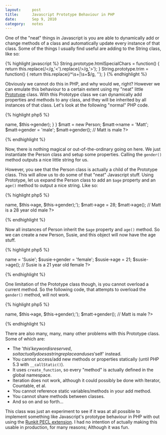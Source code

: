 ```yaml
---
layout:     post
title:      Javascript Prototype Behaviour in PHP
date:       Sep 9, 2010
category:   notes
---
```


One of the "neat" things in Javascript is you are able to dynamically add or change methods of a
class and automatically update every instance of that class. Some of the things I usually find
useful are adding to the String class, like so:

{% highlight javascript %}
String.prototype.htmlSpecialChars = function() {
    return this.replace(/\</g,'&#060;').replace(/\>/g,'&#062;');
}
String.prototype.trim = function() {
    return this.replace(/^\s+|\s+$/g, '');
}
{% endhighlight %}

Obviously we cannot do this in PHP, and why would we, right? However we can emulate this behaviour
to a certain extent using my "neat" little
[Prototype](http://mattread.org/snippets/php/php-prototype-class.html) class. With this
Prototype class we can dynamically add properties and methods to any class, and they will be
inherited by all instances of that class. Let's look at the following "normal" PHP code.

{% highlight php5 %}
<?php

class Person extends Prototype
{
    public $name;
    public $gender;

    public function gender()
    {
        printf("%s is %s\n", $this->name, $this->gender);
    }
}

$matt = new Person;
$matt->name = 'Matt';
$matt->gender = 'male';
$matt->gender();

// Matt is male

?>
{% endhighlight %}

Now, there is nothing magical or out-of-the-ordinary going on here. We just instantiate the Person
class and setup some properties. Calling the <code class="highlight php">gender()</code> method
outputs a nice little string for us.

However, you see that the Person class is actually a child of the Prototype class. This will allow
us to do some of that "neat" Javascript stuff. Using Prototype, let us expand the Person class to
add an `$age` property and an `age()` method to output a nice string. Like so:

{% highlight php5 %}
<?php

Person::add_property('age');
Person::add_method('age', 'printf("%s is a %d year old %s\n", $this->name, $this->age, $this->gender);');

$matt->age = 28;
$matt->age();

// Matt is a 28 year old male

?>
{% endhighlight %}

Now all instances of Person inherit the `$age` property and `age()` method. So we can create a new
Person, Susie, and this object will now have the age stuff.

{% highlight php5 %}
<?php

$susie = new Person;
$susie->name = 'Susie';
$susie->gender = 'female';
$susie->age = 21;
$susie->age();

// Susie is a 21 year old female

?>
{% endhighlight %}

One limitation of the Prototype class though, is you cannot overload a current method. So the
following code, that attempts to overload the <code class="highlight php">gender()</code> method,
will not work.

{% highlight php5 %}
<?php

Person::add_method('gender', 'printf("%s is a %d year old %s\n", $this->name, $this->age, $this->gender);');

$matt->gender();

// Matt is male

?>
{% endhighlight %}

There are also many, many, many other problems with this Prototype class. Some of which are:

- The '$this' keyword is reserved, so it actually does a string replace and uses '$self' instead.
- You cannot access/add new methods or properties statically (until PHP 5.3 with `__callStatic()`).
- It uses `create_function`, so every "method" is actually defined in the global namespace.
- Iteration does not work, although it could possibly be done with Iterator, Countable, et al.
- You cannot reference static variables/methods in your add method.
- You cannot share methods between classes.
- And so on and so forth...

This class was just an experiment to see if it was at all possible to implement something like
Javascript's prototype behaviour in PHP with out using the
[Runkit PECL extension](http://pecl.php.net/package/runkit). I had no intention of actually making
this usable in production, for many reasons; Although it was fun.
